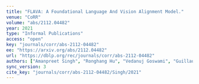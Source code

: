 ```yaml
---
title: "FLAVA: A Foundational Language And Vision Alignment Model."
venue: "CoRR"
volume: "abs/2112.04482"
year: 2021
type: "Informal Publications"
access: "open"
key: "journals/corr/abs-2112-04482"
ee: "https://arxiv.org/abs/2112.04482"
url: "https://dblp.org/rec/journals/corr/abs-2112-04482"
authors: ["Amanpreet Singh", "Ronghang Hu", "Vedanuj Goswami", "Guillaume Couairon", "Wojciech Galuba", "Marcus Rohrbach", "Douwe Kiela"]
sync_version: 3
cite_key: "journals/corr/abs-2112-04482/Singh/2021"
---
```

